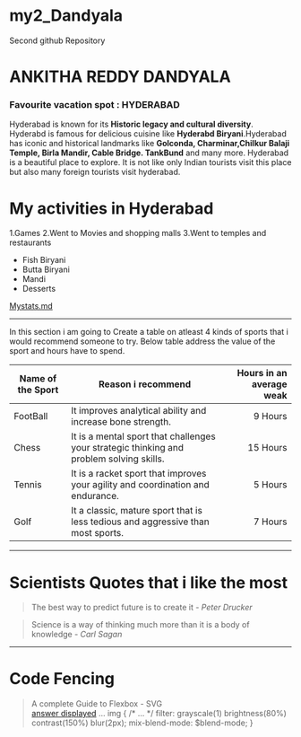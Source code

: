 # my2_Dandyala
Second github Repository
# ANKITHA REDDY DANDYALA
### Favourite vacation spot : HYDERABAD
Hyderabad is known for its **Historic legacy and cultural diversity**. Hyderabd is famous for delicious cuisine like **Hyderabd Biryani**.Hyderabad has iconic and historical landmarks like **Golconda, Charminar,Chilkur Balaji Temple, Birla Mandir, Cable Bridge. TankBund** and many more. Hyderabad is a beautiful place to explore. It is not like only Indian tourists visit this place but also many foreign tourists visit hyderabad.

# My activities in Hyderabad
1.Games
2.Went to Movies and shopping malls
3.Went to temples and restaurants

* Fish Biryani
* Butta Biryani
* Mandi
* Desserts

[Mystats.md](https://github.com/S567423/my2_Dandyala/blob/main/Mystats.md)
*********
In this section i am going to Create a table on atleast 4 kinds of sports that i would recommend someone to try. Below table address the value of the sport and hours have to spend.

Name of the Sport | Reason i recommend | Hours in an average weak|
---------|--------|---------:|
|FootBall|It improves analytical ability and increase bone strength.| 9 Hours |
|Chess|It is a mental sport that challenges your strategic thinking and problem solving skills.|15 Hours|
|Tennis |It is a racket sport that improves your agility and coordination and endurance.| 5 Hours|
|Golf   |It a classic, mature sport that is less tedious and aggressive than most sports.| 7 Hours|
*********
# Scientists Quotes that i like the most
  > The best way to predict future is to create it - *Peter Drucker*
  
  > Science is a way of thinking much more than it is a body of knowledge - *Carl Sagan*
  *********
  # Code Fencing
  > A complete Guide to Flexbox - SVG <br>
  [answer displayed](https://css-tricks.com/snippets/css/image-illustration-filter/)
  ...
  img {
  /* ... */
  filter:
    grayscale(1) 
    brightness(80%) 
    contrast(150%) 
    blur(2px);
  mix-blend-mode: $blend-mode;
}
